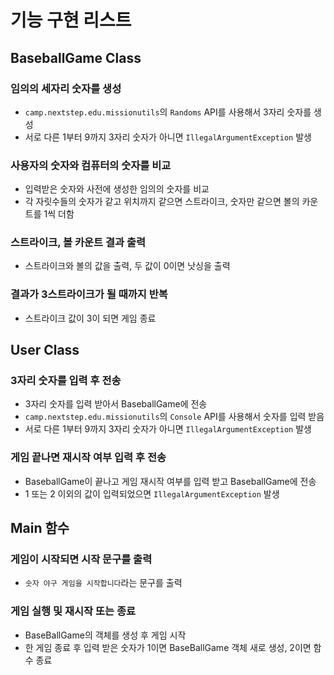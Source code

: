 # 기능 구현 리스트

## BaseballGame Class

### 임의의 세자리 숫자를 생성

- `camp.nextstep.edu.missionutils`의 `Randoms` API를 사용해서 3자리 숫자를 생성
- 서로 다른 1부터 9까지 3자리 숫자가 아니면 `IllegalArgumentException` 발생

### 사용자의 숫자와 컴퓨터의 숫자를 비교

- 입력받은 숫자와 사전에 생성한 임의의 숫자를 비교
- 각 자릿수들의 숫자가 같고 위치까지 같으면 스트라이크, 숫자만 같으면 볼의 카운트를 1씩 더함

### 스트라이크, 볼 카운트 결과 출력

- 스트라이크와 볼의 값을 출력, 두 값이 0이면 낫싱을 출력

### 결과가 3스트라이크가 될 때까지 반복

- 스트라이크 값이 3이 되면 게임 종료

## User Class

### 3자리 숫자를 입력 후 전송

- 3자리 숫자를 입력 받아서 BaseballGame에 전송
- `camp.nextstep.edu.missionutils`의 `Console` API를 사용해서 숫자를 입력 받음
- 서로 다른 1부터 9까지 3자리 숫자가 아니면 `IllegalArgumentException` 발생

### 게임 끝나면 재시작 여부 입력 후 전송

- BaseballGame이 끝나고 게임 재시작 여부를 입력 받고 BaseballGame에 전송
- 1 또는 2 이외의 값이 입력되었으면 `IllegalArgumentException` 발생

## Main 함수

### 게임이 시작되면 시작 문구를 출력

- `숫자 야구 게임을 시작합니다`라는 문구를 출력

### 게임 실행 및 재시작 또는 종료

- BaseBallGame의 객체를 생성 후 게임 시작
- 한 게임 종료 후 입력 받은 숫자가 1이면 BaseBallGame 객체 새로 생성, 2이면 함수 종료